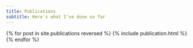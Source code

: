 ```yaml
---
title: Publications
subtitle: Here's what I've done so far
---
```


<table>
{% for post in site.publications reversed %}
  <tr>{% include publication.html %}</tr>
{% endfor %}
</table>